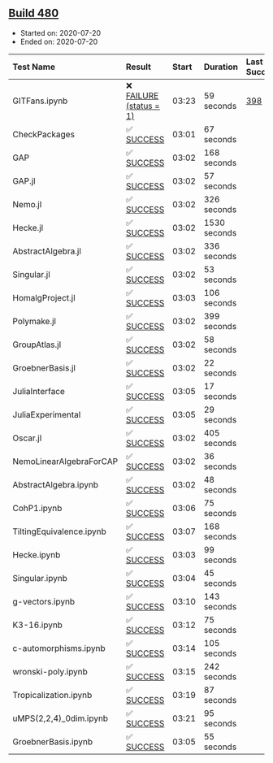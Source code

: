 ## [Build 480](https://oscarci.mathematik.uni-kl.de/job/oscar-stable/480/)

* Started on: 2020-07-20
* Ended on: 2020-07-20

| Test Name    | Result | Start | Duration | Last Success | First Failure |
|:-------------|:-------|:------|:---------|:-------------|:--------------|
| GITFans.ipynb | ❌ [FAILURE (status = 1)](https://oscarci.mathematik.uni-kl.de/job/oscar-stable/480/artifact/logs/build-480/GITFans.ipynb.log) | 03:23 | 59 seconds | [398](https://oscarci.mathematik.uni-kl.de/job/oscar-stable/398/) | [399](https://oscarci.mathematik.uni-kl.de/job/oscar-stable/399/) |
| CheckPackages | ✅ [SUCCESS](https://oscarci.mathematik.uni-kl.de/job/oscar-stable/480/artifact/logs/build-480/CheckPackages.log) | 03:01 | 67 seconds |  |  |
| GAP | ✅ [SUCCESS](https://oscarci.mathematik.uni-kl.de/job/oscar-stable/480/artifact/logs/build-480/GAP.log) | 03:02 | 168 seconds |  |  |
| GAP.jl | ✅ [SUCCESS](https://oscarci.mathematik.uni-kl.de/job/oscar-stable/480/artifact/logs/build-480/GAP.jl.log) | 03:02 | 57 seconds |  |  |
| Nemo.jl | ✅ [SUCCESS](https://oscarci.mathematik.uni-kl.de/job/oscar-stable/480/artifact/logs/build-480/Nemo.jl.log) | 03:02 | 326 seconds |  |  |
| Hecke.jl | ✅ [SUCCESS](https://oscarci.mathematik.uni-kl.de/job/oscar-stable/480/artifact/logs/build-480/Hecke.jl.log) | 03:02 | 1530 seconds |  |  |
| AbstractAlgebra.jl | ✅ [SUCCESS](https://oscarci.mathematik.uni-kl.de/job/oscar-stable/480/artifact/logs/build-480/AbstractAlgebra.jl.log) | 03:02 | 336 seconds |  |  |
| Singular.jl | ✅ [SUCCESS](https://oscarci.mathematik.uni-kl.de/job/oscar-stable/480/artifact/logs/build-480/Singular.jl.log) | 03:02 | 53 seconds |  |  |
| HomalgProject.jl | ✅ [SUCCESS](https://oscarci.mathematik.uni-kl.de/job/oscar-stable/480/artifact/logs/build-480/HomalgProject.jl.log) | 03:03 | 106 seconds |  |  |
| Polymake.jl | ✅ [SUCCESS](https://oscarci.mathematik.uni-kl.de/job/oscar-stable/480/artifact/logs/build-480/Polymake.jl.log) | 03:02 | 399 seconds |  |  |
| GroupAtlas.jl | ✅ [SUCCESS](https://oscarci.mathematik.uni-kl.de/job/oscar-stable/480/artifact/logs/build-480/GroupAtlas.jl.log) | 03:02 | 58 seconds |  |  |
| GroebnerBasis.jl | ✅ [SUCCESS](https://oscarci.mathematik.uni-kl.de/job/oscar-stable/480/artifact/logs/build-480/GroebnerBasis.jl.log) | 03:02 | 22 seconds |  |  |
| JuliaInterface | ✅ [SUCCESS](https://oscarci.mathematik.uni-kl.de/job/oscar-stable/480/artifact/logs/build-480/JuliaInterface.log) | 03:05 | 17 seconds |  |  |
| JuliaExperimental | ✅ [SUCCESS](https://oscarci.mathematik.uni-kl.de/job/oscar-stable/480/artifact/logs/build-480/JuliaExperimental.log) | 03:05 | 29 seconds |  |  |
| Oscar.jl | ✅ [SUCCESS](https://oscarci.mathematik.uni-kl.de/job/oscar-stable/480/artifact/logs/build-480/Oscar.jl.log) | 03:02 | 405 seconds |  |  |
| NemoLinearAlgebraForCAP | ✅ [SUCCESS](https://oscarci.mathematik.uni-kl.de/job/oscar-stable/480/artifact/logs/build-480/NemoLinearAlgebraForCAP.log) | 03:02 | 36 seconds |  |  |
| AbstractAlgebra.ipynb | ✅ [SUCCESS](https://oscarci.mathematik.uni-kl.de/job/oscar-stable/480/artifact/logs/build-480/AbstractAlgebra.ipynb.log) | 03:02 | 48 seconds |  |  |
| CohP1.ipynb | ✅ [SUCCESS](https://oscarci.mathematik.uni-kl.de/job/oscar-stable/480/artifact/logs/build-480/CohP1.ipynb.log) | 03:06 | 75 seconds |  |  |
| TiltingEquivalence.ipynb | ✅ [SUCCESS](https://oscarci.mathematik.uni-kl.de/job/oscar-stable/480/artifact/logs/build-480/TiltingEquivalence.ipynb.log) | 03:07 | 168 seconds |  |  |
| Hecke.ipynb | ✅ [SUCCESS](https://oscarci.mathematik.uni-kl.de/job/oscar-stable/480/artifact/logs/build-480/Hecke.ipynb.log) | 03:03 | 99 seconds |  |  |
| Singular.ipynb | ✅ [SUCCESS](https://oscarci.mathematik.uni-kl.de/job/oscar-stable/480/artifact/logs/build-480/Singular.ipynb.log) | 03:04 | 45 seconds |  |  |
| g-vectors.ipynb | ✅ [SUCCESS](https://oscarci.mathematik.uni-kl.de/job/oscar-stable/480/artifact/logs/build-480/g-vectors.ipynb.log) | 03:10 | 143 seconds |  |  |
| K3-16.ipynb | ✅ [SUCCESS](https://oscarci.mathematik.uni-kl.de/job/oscar-stable/480/artifact/logs/build-480/K3-16.ipynb.log) | 03:12 | 75 seconds |  |  |
| c-automorphisms.ipynb | ✅ [SUCCESS](https://oscarci.mathematik.uni-kl.de/job/oscar-stable/480/artifact/logs/build-480/c-automorphisms.ipynb.log) | 03:14 | 105 seconds |  |  |
| wronski-poly.ipynb | ✅ [SUCCESS](https://oscarci.mathematik.uni-kl.de/job/oscar-stable/480/artifact/logs/build-480/wronski-poly.ipynb.log) | 03:15 | 242 seconds |  |  |
| Tropicalization.ipynb | ✅ [SUCCESS](https://oscarci.mathematik.uni-kl.de/job/oscar-stable/480/artifact/logs/build-480/Tropicalization.ipynb.log) | 03:19 | 87 seconds |  |  |
| uMPS(2,2,4)_0dim.ipynb | ✅ [SUCCESS](https://oscarci.mathematik.uni-kl.de/job/oscar-stable/480/artifact/logs/build-480/uMPS-2-2-4-_0dim.ipynb.log) | 03:21 | 95 seconds |  |  |
| GroebnerBasis.ipynb | ✅ [SUCCESS](https://oscarci.mathematik.uni-kl.de/job/oscar-stable/480/artifact/logs/build-480/GroebnerBasis.ipynb.log) | 03:05 | 55 seconds |  |  |
